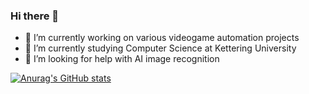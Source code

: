 ### Hi there 👋



- 🔭 I’m currently working on various videogame automation projects
- 🌱 I’m currently studying Computer Science at Kettering University 
- 🤔 I’m looking for help with AI image recognition

[![Anurag's GitHub stats](https://github-readme-stats.vercel.app/api?username=matthewmiglio)](https://github.com/anuraghazra/github-readme-stats)
